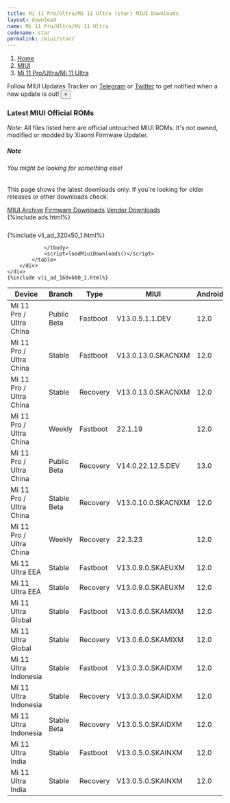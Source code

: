 ```yaml
---
title: Mi 11 Pro/Ultra/Mi 11 Ultra (star) MIUI Downloads
layout: download
name: Mi 11 Pro/Ultra/Mi 11 Ultra
codename: star
permalink: /miui/star/
---
```

<nav aria-label="breadcrumb">
    <ol class="breadcrumb">
        <li class="breadcrumb-item"><a href="/">Home</a></li>
        <li class="breadcrumb-item"><a href="/miui/">MIUI</a></li>
        <li class="breadcrumb-item active" aria-current="page"><a href="/miui/star/">Mi 11 Pro/Ultra/Mi 11 Ultra</a></li>
    </ol>
</nav>
<div class="alert alert-primary alert-dismissible fade show" role="alert">
    Follow MIUI Updates Tracker on <a href="https://t.me/MIUIUpdatesTracker" class="alert-link">Telegram</a>
     or <a href="https://twitter.com/MiFwUpdater" class="alert-link">Twitter</a> to get notified when a new update is out!
    <button type="button" class="close" data-dismiss="alert" aria-label="Close">
        <span aria-hidden="true">&times;</span>
    </button>
</div>

### Latest MIUI Official ROMs
*Note*: All files listed here are official untouched MIUI ROMs. It's not owned, modified or modded by Xiaomi Firmware Updater.
<div class="card">
  <div class="card-body">
    <h5 class="card-title">Note</h5>
    <h6 class="card-subtitle mb-2 text-muted">You might be looking for something else!</h6>
    <p class="card-text">This page shows the latest downloads only.
     If you're looking for older releases or other downloads check:</p>
    <a href="/archive/miui/star/" class="card-link">MIUI Archive</a>
    <a href="/firmware/star/" class="card-link">Firmware Downloads</a>
    <a href="/vendor/star/" class="card-link">Vendor Downloads</a>
  </div>
</div>
{%include ads.html%}
<div class="row justify-content-center">
    <div class="col-10">
        <div class="table-responsive-md" style="margin-top: 25px;">
            {%include vli_ad_320x50_1.html%}
            <table id="miui" class="display dt-responsive nowrap compact table table-striped table-hover table-sm">
                <thead class="thead-dark">
                    <tr>
                        <th data-ref="device">Device</th>
                        <th data-ref="branch">Branch</th>
                        <th data-ref="type">Type</th>
                        <th data-ref="miui">MIUI</th>
                        <th data-ref="android">Android</th>
                        <th data-ref="size">Size</th>
                        <th data-ref="size">Date</th>
                        <th data-ref="link">Link</th>
                    </tr>
                </thead>
                <tbody>
                <tr><td>Mi 11 Pro / Ultra China</td><td>Public Beta</td><td>Fastboot</td><td>V13.0.5.1.1.DEV</td><td>12.0</td><td>5.4 GB</td><td>2022-01-14</td><td><a href="/miui/star/public beta/V13.0.5.1.1.DEV/">Download</a></td></tr>
<tr><td>Mi 11 Pro / Ultra China</td><td>Stable</td><td>Fastboot</td><td>V13.0.13.0.SKACNXM</td><td>12.0</td><td>6.7 GB</td><td>2022-07-28</td><td><a href="/miui/star/stable/V13.0.13.0.SKACNXM/">Download</a></td></tr>
<tr><td>Mi 11 Pro / Ultra China</td><td>Stable</td><td>Recovery</td><td>V13.0.13.0.SKACNXM</td><td>12.0</td><td>4.7 GB</td><td>2022-08-04</td><td><a href="/miui/star/stable/V13.0.13.0.SKACNXM/">Download</a></td></tr>
<tr><td>Mi 11 Pro / Ultra China</td><td>Weekly</td><td>Fastboot</td><td>22.1.19</td><td>12.0</td><td>6.3 GB</td><td>2022-01-19</td><td><a href="/miui/star/weekly/22.1.19/">Download</a></td></tr>
<tr><td>Mi 11 Pro / Ultra China</td><td>Public Beta</td><td>Recovery</td><td>V14.0.22.12.5.DEV</td><td>13.0</td><td>5.9 GB</td><td>2022-12-11</td><td><a href="/miui/star/public beta/V14.0.22.12.5.DEV/">Download</a></td></tr>
<tr><td>Mi 11 Pro / Ultra China</td><td>Stable Beta</td><td>Recovery</td><td>V13.0.10.0.SKACNXM</td><td>12.0</td><td>4.6 GB</td><td>2022-04-02</td><td><a href="/miui/star/stable beta/V13.0.10.0.SKACNXM/">Download</a></td></tr>
<tr><td>Mi 11 Pro / Ultra China</td><td>Weekly</td><td>Recovery</td><td>22.3.23</td><td>12.0</td><td>4.0 GB</td><td>2022-03-24</td><td><a href="/miui/star/weekly/22.3.23/">Download</a></td></tr>
<tr><td>Mi 11 Ultra EEA</td><td>Stable</td><td>Fastboot</td><td>V13.0.9.0.SKAEUXM</td><td>12.0</td><td>5.7 GB</td><td>2022-09-07</td><td><a href="/miui/star/stable/V13.0.9.0.SKAEUXM/">Download</a></td></tr>
<tr><td>Mi 11 Ultra EEA</td><td>Stable</td><td>Recovery</td><td>V13.0.9.0.SKAEUXM</td><td>12.0</td><td>3.8 GB</td><td>2022-10-17</td><td><a href="/miui/star/stable/V13.0.9.0.SKAEUXM/">Download</a></td></tr>
<tr><td>Mi 11 Ultra Global</td><td>Stable</td><td>Fastboot</td><td>V13.0.6.0.SKAMIXM</td><td>12.0</td><td>5.7 GB</td><td>2022-09-07</td><td><a href="/miui/star/stable/V13.0.6.0.SKAMIXM/">Download</a></td></tr>
<tr><td>Mi 11 Ultra Global</td><td>Stable</td><td>Recovery</td><td>V13.0.6.0.SKAMIXM</td><td>12.0</td><td>3.8 GB</td><td>2022-10-17</td><td><a href="/miui/star/stable/V13.0.6.0.SKAMIXM/">Download</a></td></tr>
<tr><td>Mi 11 Ultra Indonesia</td><td>Stable</td><td>Fastboot</td><td>V13.0.3.0.SKAIDXM</td><td>12.0</td><td>5.3 GB</td><td>2022-05-11</td><td><a href="/miui/star/stable/V13.0.3.0.SKAIDXM/">Download</a></td></tr>
<tr><td>Mi 11 Ultra Indonesia</td><td>Stable</td><td>Recovery</td><td>V13.0.3.0.SKAIDXM</td><td>12.0</td><td>3.9 GB</td><td>2022-05-31</td><td><a href="/miui/star/stable/V13.0.3.0.SKAIDXM/">Download</a></td></tr>
<tr><td>Mi 11 Ultra Indonesia</td><td>Stable Beta</td><td>Recovery</td><td>V13.0.5.0.SKAIDXM</td><td>12.0</td><td>3.8 GB</td><td>2022-12-02</td><td><a href="/miui/star/stable beta/V13.0.5.0.SKAIDXM/">Download</a></td></tr>
<tr><td>Mi 11 Ultra India</td><td>Stable</td><td>Fastboot</td><td>V13.0.5.0.SKAINXM</td><td>12.0</td><td>4.7 GB</td><td>2022-09-28</td><td><a href="/miui/star/stable/V13.0.5.0.SKAINXM/">Download</a></td></tr>
<tr><td>Mi 11 Ultra India</td><td>Stable</td><td>Recovery</td><td>V13.0.5.0.SKAINXM</td><td>12.0</td><td>3.8 GB</td><td>2022-10-25</td><td><a href="/miui/star/stable/V13.0.5.0.SKAINXM/">Download</a></td></tr>

                </tbody>
                <script>loadMiuiDownloads()</script>
            </table>
        </div>
    </div>
    {%include vli_ad_160x600_1.html%}
</div>
